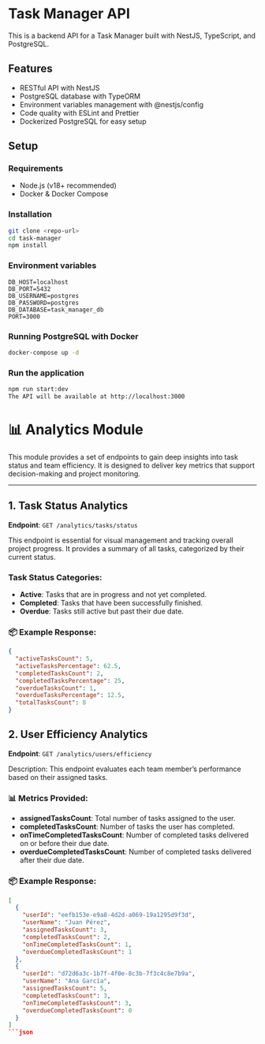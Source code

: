 # Task Manager API

This is a backend API for a Task Manager built with NestJS, TypeScript, and PostgreSQL.

## Features

- RESTful API with NestJS
- PostgreSQL database with TypeORM
- Environment variables management with @nestjs/config
- Code quality with ESLint and Prettier
- Dockerized PostgreSQL for easy setup

## Setup

### Requirements

- Node.js (v18+ recommended)
- Docker & Docker Compose

### Installation

```bash
git clone <repo-url>
cd task-manager
npm install
```

### Environment variables

```env
DB_HOST=localhost
DB_PORT=5432
DB_USERNAME=postgres
DB_PASSWORD=postgres
DB_DATABASE=task_manager_db
PORT=3000
```

### Running PostgreSQL with Docker
```bash
docker-compose up -d
```

### Run the application
```bash
npm run start:dev
The API will be available at http://localhost:3000
```
# 📊 Analytics Module

This module provides a set of endpoints to gain deep insights into task status and team efficiency. It is designed to deliver key metrics that support decision-making and project monitoring.

---

## 1. Task Status Analytics

**Endpoint**: `GET /analytics/tasks/status`

This endpoint is essential for visual management and tracking overall project progress. It provides a summary of all tasks, categorized by their current status.

### Task Status Categories:
- **Active**: Tasks that are in progress and not yet completed.
- **Completed**: Tasks that have been successfully finished.
- **Overdue**: Tasks still active but past their due date.

### 📦 Example Response:

```json
{
  "activeTasksCount": 5,
  "activeTasksPercentage": 62.5,
  "completedTasksCount": 2,
  "completedTasksPercentage": 25,
  "overdueTasksCount": 1,
  "overdueTasksPercentage": 12.5,
  "totalTasksCount": 8
}
```

## 2. User Efficiency Analytics
**Endpoint**: `GET /analytics/users/efficiency`

Description: This endpoint evaluates each team member’s performance based on their assigned tasks.

### 📊 Metrics Provided:
- **assignedTasksCount**: Total number of tasks assigned to the user.
- **completedTasksCount**: Number of tasks the user has completed.
- **onTimeCompletedTasksCount**: Number of completed tasks delivered on or before their due date.
- **overdueCompletedTasksCount**: Number of completed tasks delivered after their due date.

### 📦 Example Response:
```json
[
  {
    "userId": "eefb153e-e9a8-4d2d-a069-19a1295d9f3d",
    "userName": "Juan Pérez",
    "assignedTasksCount": 3,
    "completedTasksCount": 2,
    "onTimeCompletedTasksCount": 1,
    "overdueCompletedTasksCount": 1
  },
  {
    "userId": "d72d6a3c-1b7f-4f0e-8c3b-7f3c4c8e7b9a",
    "userName": "Ana García",
    "assignedTasksCount": 5,
    "completedTasksCount": 3,
    "onTimeCompletedTasksCount": 3,
    "overdueCompletedTasksCount": 0
  }
]
```json